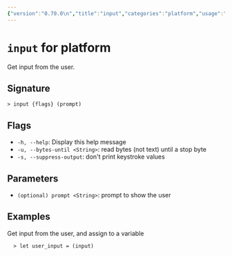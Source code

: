 ```yaml
---
{"version":"0.70.0\n","title":"input","categories":"platform","usage":"Get input from the user.\n"}
---
```

<!-- THIS FILE IS GENERATED BY update_book_commands.cjs USING NUSHELL'S HELP COMMANDS.
REFRAIN FROM EDITING IT MANUALLY.-->
# <code>input</code> for platform

<div class='command-title'>Get input from the user.</div>

## Signature

```> input {flags} (prompt)```

## Flags

 * ```-h, --help```: Display this help message
 * ```-u, --bytes-until <String>```: read bytes (not text) until a stop byte
 * ```-s, --suppress-output```: don't print keystroke values
## Parameters

 * ```(optional) prompt <String>```: prompt to show the user
## Examples

  Get input from the user, and assign to a variable
```shell
  > let user_input = (input)
```


